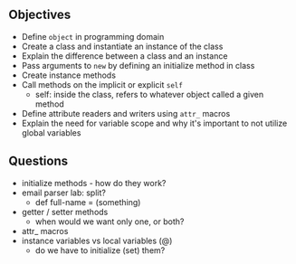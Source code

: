 
## Objectives

* Define `object` in programming domain
* Create a class and instantiate an instance of the class
* Explain the difference between a class and an instance
* Pass arguments to `new` by defining an initialize method in class
* Create instance methods
* Call methods on the implicit or explicit `self`
    - self: inside the class, refers to whatever object called a given method
* Define attribute readers and writers using `attr_` macros
* Explain the need for variable scope and why it's important to not utilize global variables

## Questions
- initialize methods - how do they work?
- email parser lab:  split?
    - def full-name = (something)
- getter / setter methods
    - when would we want only one, or both?
- attr_ macros 
- instance variables vs local variables (@)
    - do we have to initialize (set) them?

